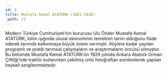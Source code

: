 ```yaml
---
id: 1
title: Mustafa Kemal ATATÜRK (1881-1938)
_path: /1
---
```

Modern Türkiye Cumhuriyeti’nin kurucusu Ulu Önder Mustafa Kemal ATATÜRK, bilim ışığında ulusal ekonominin temelinin tarım olduğunu ifade ederek tarımda kalkınmaya büyük önem vermiştir. Köylere kadar yayılan programlı ve pratik tarımsal çalışmaların ve araştırmaların öncüsü olmuştur. Bu bölümde Mustafa Kemal ATATÜRK’ün 1929 yılında Ankara Atatürk Orman Çiftliği’nde traktör kullanırken çekilmiş ünlü fotoğraftan esinlenilerek yapılan heykeli sergilenmektedir.